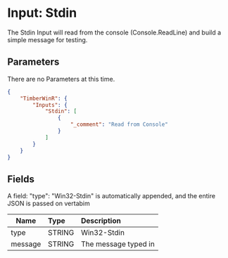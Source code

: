 # Input: Stdin

The Stdin Input will read from the console (Console.ReadLine) and build a simple message for testing.

## Parameters
There are no Parameters at this time.

```json
{
    "TimberWinR": {
        "Inputs": {
            "Stdin": [
                {
                    "_comment": "Read from Console"                  
                }
            ]
		}
	}
}
```
## Fields

A field: "type": "Win32-Stdin" is automatically appended, and the entire JSON is passed on vertabim

| Name | Type | Description |
| ---- |:-----| :-----------------------------------------------------------------------|
| type | STRING |Win32-Stdin |
| message | STRING | The message typed in  |

